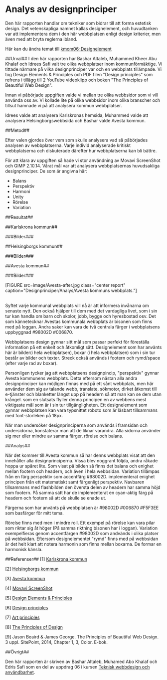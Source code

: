 ---
---
Analys av designprinciper
=========================
Den här rapporten handlar om tekniker som bidrar till att forma estetisk design. Det vetenskapliga namnet kallas designelement, och huvudtanken var att implementera dem i den här webbplatsen enligt design kriterier, men även med att bryta reglerna ibland.

Här kan du ändra temat till [kmom06-Designelement](http://www.student.bth.se/~baaa19/dbwebb-kurser/design/me/redovisa/htdocs/rapport/designprincip?style=kmom06-designprincip)

##Urval##
I den här rapporten har Bashar Altaleb, Muhammed Kheer Abu Khalaf och Idrees Safi valt tre olika webbplatser inom kommunförmäktige. Vi tittade närmare på vilka designprinciper var och en webbplats tillämpade. Vi tog Design Elements & Principles och PDF filen "Design principles" som refrens i tillägg till 2 YouTube videoklipp och boken "The Principles of Beautiful Web Design".


Innan vi påbörjade uppgiften valde vi mellan tre olika webbsidor som vi vill använda oss av. Vi kollade lite på olika webbsidor inom olika branscher och tillsut hamnade vi på att analysera kommun webbplatser.

Idrees valde att analysera Karlskronas hemsida, Muhammed valde att analysera Helsingborgswebbsida och Bashar valde Avesta kommun.



##Metod##

Efter valen gjordes över vem som skulle analysera vad så påbörjades analysen av webbplatserna. Varje individ analyserade kritiskt webbplatserna och diskuterade därefter hur webbplatserna kan bli bättre.

För att klara av uppgiften så hade vi stor användning av Movavi ScreenShot och GIMP 2.10.14. Vårat mål var att analysera webbplatsernas huvudsakliga designprinciper. De som är angivna här:

* Balans
* Perspektiv
* Harmoni
* Unity
* Rörelse
* Variation




##Resultat##


##Karlskrona kommun##

###Bilder###


##Helsingborgs kommun##

###Bilder###




##Avesta kommun##

###Bilder###

[FIGURE src=image/Avesta-after.jpg class="center report" caption="Designprinciper/Analys/Avesta kommuns webbplats."]

<br>
Syftet varje kommunal webbplats vill nå är att informera invånarna om senaste nytt. Den också hjälper till dem med det vardagliga livet, som i sin tur kan handla om barn och skolor, jobb, bygge och hyresbostad osv. Det som kännetecknar Avestas kommunala webbplats är bisonen som finns med på loggan. Andra saker kan vara de två centrala färger i webbplatsens uppbyggnad <span class="background7"> #98002D</span> <span class="background8">#006870</span>.

Webbplatsens design gynnar sitt mål som passar perfekt för föreställa information på ett enkelt och åtkomligt sätt. Designelement som har använts här är bilder(i hela webbplatsen), boxar (i hela webbplatsen) som i sin tur består av bilder och texter. Streck också används i footern och rymd/space (efter varje rad av boxar).

Personligen tycker jag att webbplatsens designpincip, "perspektiv" gynnar Avesta kommunens webbplats. Detta eftersom nästan alla andra designprinciper kan möjligen finnas med på ett sånt webbplats, men här använder dem sig av talande webb, translate, sökmotor, dirket åtkomst till e-tjänster och blanketter längst upp på headern så att man kan se dem utan krångel. som en slutsats flyller denna principen en av webbens mest viktigaste  mål som är i sin tur tillgängligheten. Ett designelement som gynnar webbplatsen kan vara typsnittet roboto som är läsbart tillsammans med font-storleken på 18px.

När man undersöker designprinciperna som används i framsidan och undersidorna, konstaterar man att de liknar varandra. Alla sidorna använder sig mer eller mindre av samma färger, rörelse och balans.


##Analys##

När det kommer till Avesta kommun så har denns webbplats visat att den innehåller alla designprinciperna. Vissa blev noggrant följda, andra råkade hoppa ur spåret lite. Som visat på bilden så finns det balans och enighet mellan footern och headern, och även i hela webbsidan.
Variation tillämpas från en färg perspektiv som accentfärg <span class="background7"> #98002D</span>. 
implementerat enighet principen från ett matematiskt samt färgenligt perspektiv. Navbaren tillsammans med flashbilden den översta delen av headern har samma höjd som footern. På samma sätt har de implementerat en cyan-aktig färg på headern och footern så att de skulle se enade ut.

Färgerna som har använts  på webbplatsen är <span class="background7"> #98002D</span> <span class="background8">#006870</span> <span class="background9">#F5F3EE</span> som basfärger för mitt tema.

Rörelse finns med men i mindre roll. Ett exempel på rörelse kan vara pilar som riktar  sig åt höger (På samma riktning bisonen har i loggan). Variation exempelfieras genom accentfärgen <span class="background7"> #98002D</span> som andvänds i olika platser på webbsidan. Eftersom designelementet "rymd" finns med på webbsidan är det helt klart att notera harmonin som finns mellan boxarna. De formar en harmonisk känsla.


##Referenser##
[1] [Karlskrona kommun](https://www.karlskrona.se/)

[2] [Helsingborgs kommun](https://helsingborg.se/)

[3] [Avesta kommun](https://avesta.se/)

[4] [Movavi ScreenShot](https://img.movavi.com/online-help/screenrecorder/9/taking_screenshots.htm#)

[5] [Design Elements & Principles](https://www.canva.com/learn/design-elements-principles/)

[6] [Design principles](https://dbwebb.se/article/vl.pdf)

[7] [Art principles](https://www.youtube.com/watch?v=eapeL2fwdc8&list=PLKtP9l5q3ce-oz7aoBkk-oEn4xzGbtqxU&index=5)

[8] [The Principles of Design](https://www.youtube.com/watch?v=ZK86XQ1iFVs&list=PLKtP9l5q3ce-oz7aoBkk-oEn4xzGbtqxU&index=2)

[9] Jason Beaird & James George. The Principles of Beautiful Web Design. 3 uppl. SitePoint, 2014, Chapter 1, 3, Color. E-bok.

##Övrigt##

Den här rapporten är skriven av Bashar Altaleb, Muhamed Abo Khalaf och Edris Safi som en del av uppdrag 06 i kursen [Teknisk webbdesign och användbarhet](https://dbwebb.se/kurser/design-v2).
